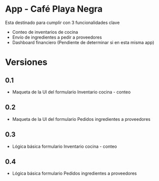 # App - Café Playa Negra

Esta destinado para cumplir con 3 funcionalidades clave

- Conteo de inventarios de cocina
- Envío de ingredientes a pedir a proveedores
- Dashboard financiero (Pendiente de determinar si en esta misma app)

# Versiones

## 0.1
- Maqueta de la UI del formulario Inventario cocina - conteo

## 0.2
- Maqueta de la UI del formulario Pedidos ingredientes a proveedores

## 0.3
- Lógica básica formulario Inventario cocina - conteo

## 0.4
- Lógica básica formulario Pedidos ingredientes a proveedores
